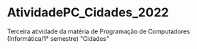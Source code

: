 # AtividadePC_Cidades_2022
Terceira atividade da matéria de Programação de Computadores (Informática/1° semestre) "Cidades"
